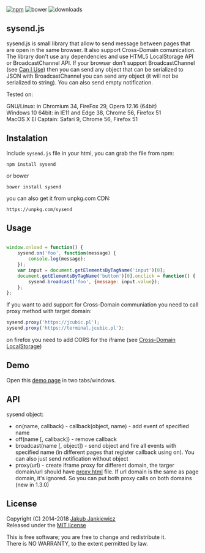 [![npm](https://img.shields.io/badge/npm-1.3.2-blue.svg)](https://www.npmjs.com/package/sysend)
![bower](https://img.shields.io/badge/bower-1.3.2-yellow.svg)
![downloads](https://img.shields.io/npm/dt/sysend.svg)

## sysend.js

sysend.js is small library that allow to send message between pages that are
open in the same browser. It also support Cross-Domain comunication. The library don't use
any dependencies and use HTML5 LocalStorage API or BroadcastChannel API.
If your browser don't support BroadcastChannel (see [Can I Use](https://caniuse.com/#feat=broadcastchannel))
then you can send any object that can be serialized to JSON with BroadcastChannel you can send any object
(it will not be serialized to string). You can also send empty notification.


Tested on:

GNU/Linux: in Chromium 34, FireFox 29, Opera 12.16 (64bit)<br/>
Windows 10 64bit: in IE11 and Edge 38, Chrome 56, Firefox 51<br/>
MacOS X El Captain: Safari 9, Chrome 56, Firefox 51

## Instalation

Include `sysend.js` file in your html, you can grab the file from npm:

```
npm install sysend
```

or bower


```
bower install sysend
```

you can also get it from unpkg.com CDN:

```
https://unpkg.com/sysend
```


## Usage

```javascript

window.onload = function() {
    sysend.on('foo', function(message) {
        console.log(message);
    });
    var input = document.getElementsByTagName('input')[0];
    document.getElementsByTagName('button')[0].onclick = function() {
        sysend.broadcast('foo', {message: input.value});
    };
};
```

If you want to add support for Cross-Domain communiation you need to call proxy method with target domain:

```javascript
sysend.proxy('https://jcubic.pl');
sysend.proxy('https://terminal.jcubic.pl');
```

on firefox you need to add CORS for the iframe (see [Cross-Domain LocalStorage](https://jcubic.wordpress.com/2014/06/20/cross-domain-localstorage/))

## Demo

Open this [demo page](http://jcubic.pl/sysend.php) in two tabs/windows.

## API

sysend object:

* on(name, callback) - callback(object, name) - add event of specified name
* off(name [, callback]) - remove callback
* broadcast(name [, object]) - send object and fire all events with specified name (in different pages that register callback using on). You can also just send notification without object
* proxy(url) - create iframe proxy for different domain, the targer domain/url should have [proxy.html](https://github.com/jcubic/sysend.js/blob/master/proxy.html) file. If url domain is the same as page domain, it's ignored. So you can put both proxy calls on both domains (new in 1.3.0)

## License

Copyright (C) 2014-2018 [Jakub Jankiewicz](http://jcubic.pl)<br/>
Released under the [MIT license](https://opensource.org/licenses/MIT)

This is free software; you are free to change and redistribute it.<br/>
There is NO WARRANTY, to the extent permitted by law.
